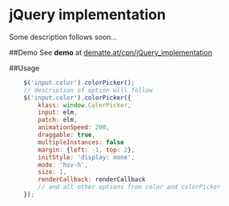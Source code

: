 
# jQuery implementation

Some description follows soon...

##Demo
See **demo** at [dematte.at/cpn/jQuery_implementation](http://dematte.at/cpn/jQuery_implementation)

##Usage

```javascript
    $('input.color').colorPicker();
    // description of option will follow
    $('input.color').colorPicker({
        klass: window.ColorPicker,
        input: elm,
        patch: elm,
        animationSpeed: 200,
        draggable: true,
        multipleInstances: false
        margin: {left: -1, top: 2},
        initStyle: 'display: none',
        mode: 'hsv-h',
        size: 1,
        renderCallback: renderCallback
        // and all other options from color and colorPicker
    });
```